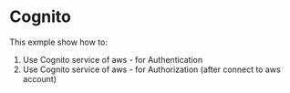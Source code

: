 ﻿# Cognito

This exmple show how to:
1. Use Cognito service of aws - for Authentication 
2. Use Cognito service of aws - for Authorization (after connect to aws account)


  
